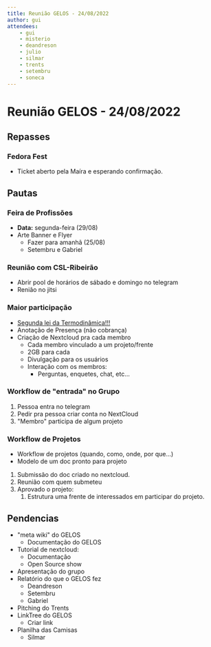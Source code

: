 ```yaml
---
title: Reunião GELOS - 24/08/2022
author: gui
attendees:
    - gui
    - misterio
    - deandreson
    - julio
    - silmar
    - trents
    - setembru
    - soneca
---
```

# Reunião GELOS - 24/08/2022

## Repasses
### Fedora Fest
- Ticket aberto pela Maíra e esperando confirmação.

## Pautas

### Feira de Profissões
- **Data:** segunda-feira (29/08)
- Arte Banner e Flyer
	- Fazer para amanhã (25/08)
	- Setembru e Gabriel

### Reunião com CSL-Ribeirão
- Abrir pool de horários de sábado e domingo no telegram
- Renião no jitsi

### Maior participação
- [Segunda lei da Termodinâmica!!!](http://boomeria.org/physicslectures/thermodynamics/entropyroom.jpg)
- Anotação de Presença (não cobrança)
- Criação de Nextcloud pra cada membro
	- Cada membro vinculado a um projeto/frente
	- 2GB para cada
	- Divulgação para os usuários
	- Interação com os membros: 
		- Perguntas, enquetes, chat, etc...

### Workflow de "entrada" no Grupo
1. Pessoa entra no telegram
2. Pedir pra pessoa criar conta no NextCloud
3. "Membro" participa de algum projeto

### Workflow de Projetos
- Workflow de projetos (quando, como, onde, por que...)
- Modelo de um doc pronto para projeto

1. Submissão do doc criado no nextcloud.
2. Reunião com quem submeteu
3. Aprovado o projeto:
	1. Estrutura uma frente de interessados em participar do projeto.

## Pendencias
- "meta wiki" do GELOS
	- Documentação do GELOS
- Tutorial de nextcloud:
	- Documentação
	- Open Source show
- Apresentação do grupo
- Relatório do que o GELOS fez
	- Deandreson
	- Setembru
	- Gabriel
- Pitching do Trents
- LinkTree do GELOS
	- Criar link
- Planilha das Camisas
	- Silmar